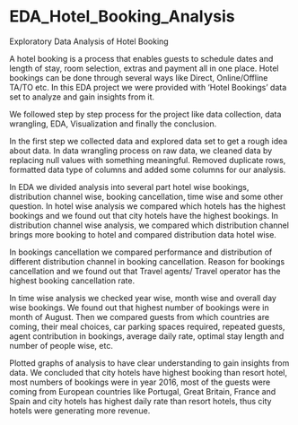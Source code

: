 # EDA_Hotel_Booking_Analysis
Exploratory Data Analysis of Hotel Booking

A hotel booking is a process that enables guests to schedule dates and length of stay, room
selection, extras and payment all in one place. Hotel bookings can be done through several ways
like Direct, Online/Offline TA/TO etc. In this EDA project we were provided with ‘Hotel Bookings’
data set to analyze and gain insights from it.

We followed step by step process for the project like data collection, data wrangling, EDA,
Visualization and finally the conclusion.

In the first step we collected data and explored data set to get a rough idea about data. In data
wrangling process on raw data, we cleaned data by replacing null values with something
meaningful. Removed duplicate rows, formatted data type of columns and added some columns
for our analysis.

In EDA we divided analysis into several part hotel wise bookings, distribution channel wise,
booking cancellation, time wise and some other question.
In hotel wise analysis we compared which hotels has the highest bookings and we found out that city hotels have the highest bookings. In distribution channel wise analysis, we compared which distribution channel brings more booking to hotel and compared distribution data hotel
wise.

In bookings cancellation we compared performance and distribution of different distribution
channel in booking cancellation. Reason for bookings cancellation and we found out that Travel
agents/ Travel operator has the highest booking cancellation rate.

In time wise analysis we checked year wise, month wise and overall day wise bookings. We
found out that highest number of bookings were in month of August. Then we compared guests
from which countries are coming, their meal choices, car parking spaces required, repeated
guests, agent contribution in bookings, average daily rate, optimal stay length and number of
people wise, etc.

Plotted graphs of analysis to have clear understanding to gain insights from data. We concluded
that city hotels have highest booking than resort hotel, most numbers of bookings were in year
2016, most of the guests were coming from European countries like Portugal, Great Britain,
France and Spain and city hotels has highest daily rate than resort hotels, thus city hotels were
generating more revenue.
